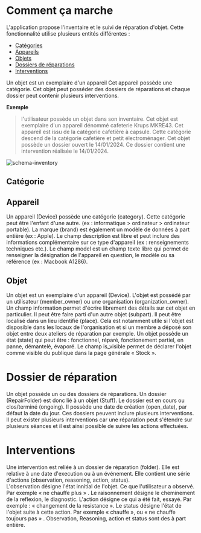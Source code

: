 # Comment ça marche

L'application propose l'inventaire et le suivi de réparation d'objet. Cette fonctionnalité utilise plusieurs entités différentes :

- [Catégories](#categorie)
- [Appareils](#appareil)
- [Objets](#objet)
- [Dossiers de réparations](#dossier-de-reparation)
- [Interventions](#intervention)

Un objet est un exemplaire d'un appareil Cet appareil possède une catégorie. 
Cet objet peut posséder des dossiers de réparations et chaque dossier peut contenir plusieurs interventions. 

**Exemple**
>l'utilisateur possède un objet dans son inventaire. Cet objet est exemplaire d'un appareil dénommé cafeterie Krups MKRE43. Cet appareil est issu de la catégorie cafetière à capsule. Cette catégorie descend de la catégorie cafetière et petit électroménager. Cet objet possède un dossier ouvert le 14/01/2024. Ce dossier contient une intervention réalisée le 14/01/2024. 

![schema-inventory](/assets/schema-inventory.jpg)

## Catégorie



## Appareil

Un appareil (Device) possède une catégorie (category). Cette catégorie peut être l'enfant d'une autre. (ex : informatique > ordinateur > ordinateur portable). La marque (brand) est également un modèle de données à part entière (ex : Apple). Le champ description est libre et peut inclure des informations complémentaire sur ce type d'appareil (ex : renseignements techniques etc.). Le champ model est un champ texte libre qui permet de renseigner la désignation de l'appareil en question, le modèle ou sa référence (ex : Macbook A1286).


## Objet

Un objet est un exemplaire d'un appareil (Device). L'objet est possédé par un utilisateur (member_owner) ou une organisation (organization_owner). Un champ information permet d'écrire librement des détails sur cet objet en particulier. Il peut être faire parti d'un autre objet (subpart). Il peut être localisé dans un lieu identifié (place). Cela est notamment utile si l'objet est disposible dans les locaux de l'organisation et si un membre a déposé son objet entre deux ateliers de réparation par exemple.  Un objet possède un état (state) qui peut être : fonctionnel, réparé, fonctionement partiel, en panne, démantelé, évaporé. 
 Le champ is_visible permet de déclarer l'objet comme visible du publique dans la page générale « Stock ». 


# Dossier de réparation 

Un objet possède un ou des dossiers de réparations. Un dossier (RepairFolder) est donc lié à un objet (Stuff). Le dossier est en cours ou clos/terminé (ongoing). Il possède une date de création (open_date), par défaut la date du jour. 
Ces dossiers peuvent inclure plusieurs interventions. Il peut exister plusieurs interventions car une réparation peut s'étendre sur plusieurs séances et il est ainsi possible de suivre les actions effectuées. 

# Interventions

Une intervention est reliée à un dossier de réparation (folder). Elle est relative à une date d'execution ou à un événement. Elle contient une série d'actions (observation, reasoning, action, status).  
L'observation désigne l'état innitial de l'objet. Ce que l'utilisateur a observé. Par exemple « ne chauffe plus » . Le raisonnement désigne le cheminement  de la reflexion, le diagnostic. 
L'action désigne ce qui a été fait, essayé. Par exemple : « changement de la resistance ». 
Le status désigne l'état de l'objet suite à cette action. Par exemple « chauffe », ou « ne chauffe toujours pas » . 
Observation, Reasoning, action et status sont des  à part entière.
